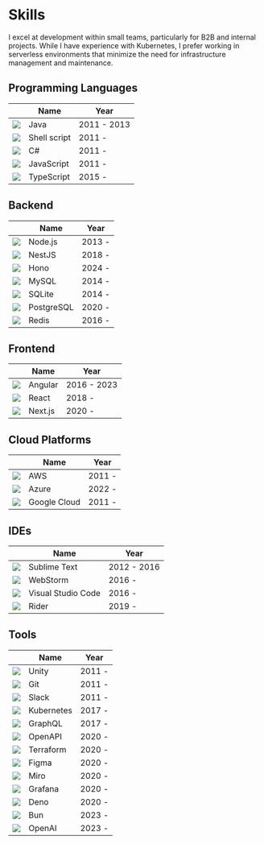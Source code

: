 # Skills

I excel at development within small teams, particularly for B2B and internal projects. While I have experience with Kubernetes, I prefer working in serverless environments that minimize the need for infrastructure management and maintenance.

## Programming Languages

|                                                               | Name         | Year        |
| ------------------------------------------------------------- | ------------ | ----------- |
| ![](https://go-skill-icons.vercel.app/api/icons?i=java)       | Java         | 2011 - 2013 |
| ![](https://go-skill-icons.vercel.app/api/icons?i=bash)       | Shell script | 2011 -      |
| ![](https://go-skill-icons.vercel.app/api/icons?i=cs)         | C#           | 2011 -      |
| ![](https://go-skill-icons.vercel.app/api/icons?i=javascript) | JavaScript   | 2011 -      |
| ![](https://go-skill-icons.vercel.app/api/icons?i=typescript) | TypeScript   | 2015 -      |

## Backend

|                                                             | Name       | Year   |
| ----------------------------------------------------------- | ---------- | ------ |
| ![](https://go-skill-icons.vercel.app/api/icons?i=nodejs)   | Node.js    | 2013 - |
| ![](https://go-skill-icons.vercel.app/api/icons?i=nestjs)   | NestJS     | 2018 - |
| ![](https://go-skill-icons.vercel.app/api/icons?i=hono)     | Hono       | 2024 - |
| ![](https://go-skill-icons.vercel.app/api/icons?i=mysql)    | MySQL      | 2014 - |
| ![](https://go-skill-icons.vercel.app/api/icons?i=sqlite)   | SQLite     | 2014 - |
| ![](https://go-skill-icons.vercel.app/api/icons?i=postgres) | PostgreSQL | 2020 - |
| ![](https://go-skill-icons.vercel.app/api/icons?i=redis)    | Redis      | 2016 - |

## Frontend

|                                                            | Name    | Year        |
| ---------------------------------------------------------- | ------- | ----------- |
| ![](https://go-skill-icons.vercel.app/api/icons?i=angular) | Angular | 2016 - 2023 |
| ![](https://go-skill-icons.vercel.app/api/icons?i=react)   | React   | 2018 -      |
| ![](https://go-skill-icons.vercel.app/api/icons?i=nextjs)  | Next.js | 2020 -      |

## Cloud Platforms

|                                                          | Name         | Year   |
| -------------------------------------------------------- | ------------ | ------ |
| ![](https://go-skill-icons.vercel.app/api/icons?i=aws)   | AWS          | 2011 - |
| ![](https://go-skill-icons.vercel.app/api/icons?i=azure) | Azure        | 2022 - |
| ![](https://go-skill-icons.vercel.app/api/icons?i=gcp)   | Google Cloud | 2011 - |

## IDEs

|                                                             | Name               | Year        |
| ----------------------------------------------------------- | ------------------ | ----------- |
| ![](https://go-skill-icons.vercel.app/api/icons?i=sublime)  | Sublime Text       | 2012 - 2016 |
| ![](https://go-skill-icons.vercel.app/api/icons?i=webstorm) | WebStorm           | 2016 -      |
| ![](https://go-skill-icons.vercel.app/api/icons?i=vscode)   | Visual Studio Code | 2016 -      |
| ![](https://go-skill-icons.vercel.app/api/icons?i=rider)    | Rider              | 2019 -      |

## Tools

|                                                              | Name       | Year   |
| ------------------------------------------------------------ | ---------- | ------ |
| ![](https://go-skill-icons.vercel.app/api/icons?i=unity)     | Unity      | 2011 - |
| ![](https://go-skill-icons.vercel.app/api/icons?i=git)       | Git        | 2011 - |
| ![](https://go-skill-icons.vercel.app/api/icons?i=slack)     | Slack      | 2011 - |
| ![](https://go-skill-icons.vercel.app/api/icons?i=k8s)       | Kubernetes | 2017 - |
| ![](https://go-skill-icons.vercel.app/api/icons?i=graphql)   | GraphQL    | 2017 - |
| ![](https://go-skill-icons.vercel.app/api/icons?i=openapi)   | OpenAPI    | 2020 - |
| ![](https://go-skill-icons.vercel.app/api/icons?i=terraform) | Terraform  | 2020 - |
| ![](https://go-skill-icons.vercel.app/api/icons?i=figma)     | Figma      | 2020 - |
| ![](https://go-skill-icons.vercel.app/api/icons?i=miro)      | Miro       | 2020 - |
| ![](https://go-skill-icons.vercel.app/api/icons?i=grafana)   | Grafana    | 2020 - |
| ![](https://go-skill-icons.vercel.app/api/icons?i=deno)      | Deno       | 2020 - |
| ![](https://go-skill-icons.vercel.app/api/icons?i=bun)       | Bun        | 2023 - |
| ![](https://go-skill-icons.vercel.app/api/icons?i=chatgpt)   | OpenAI     | 2023 - |
